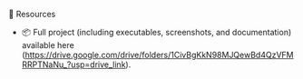🔗 Resources

- 📦 Full project (including executables, screenshots, and documentation) available here (https://drive.google.com/drive/folders/1CivBgKkN98MJQewBd4QzVFMRRPTNaNu_?usp=drive_link).
